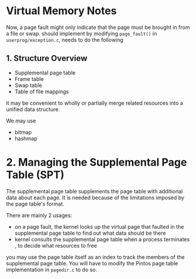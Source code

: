 # Virtual Memory Notes
Now, a page fault might only indicate that the page must be 
brought in from a file or swap. should implement by modifying 
`page_fault()` in `userprog/exception.c`, needs to do
 the following
 
## 1. Structure Overview

* Supplemental page table
* Frame table
* Swap table
* Table of file mappings

it may be convenient to wholly or partially merge related 
resources into a unified data structure.

We may use 
* bitmap
* hashmap

# 2. Managing the Supplemental Page Table (SPT)
The supplemental page table supplements the page table 
with additional data about each page. It is needed 
because of the limitations imposed by the page table's format.

There are mainly 2 usages:
* on a page fault, the kernel looks up the virtual page that faulted 
in the supplemental page table to find out what data should be there
* kernel consults the supplemental page table when a process terminates
, to decide what resources to free

you may use the page table itself as an index to track the 
members of the supplemental page table. You will have to modify 
the Pintos page table implementation in `pagedir.c` to do so.

# 